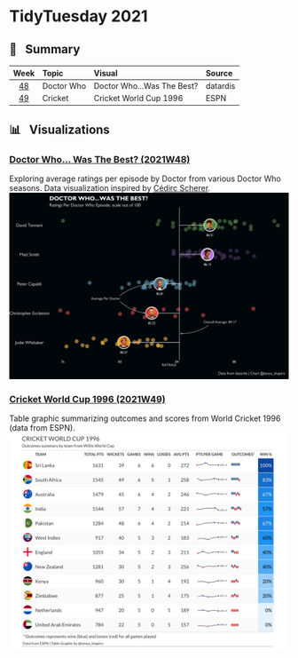 # TidyTuesday 2021


## :memo: &nbsp; Summary

| Week | Topic         | Visual                                                                    | Source                                                                                                                           |
|:---:|:--------------|:---------------------------------------------------------------------------|:-------------------------------------------------------------------------------------------------------------------------------|
| [48](2021/W48)| Doctor Who     | Doctor Who...Was The Best?                | datardis                                                                                                                                                                                               |
| [49](2021/W49)  | Cricket      | Cricket World Cup 1996       | ESPN |


 
## :bar_chart: &nbsp; Visualizations

### **[Doctor Who... Was The Best? (2021W48)](2021/W48)**
Exploring average ratings per episode by Doctor from various Doctor Who seasons. Data visualization inspired by [Cédirc Scherer](https://www.cedricscherer.com/2019/05/17/the-evolution-of-a-ggplot-ep.-1/).
![Screenshot](W48/doctor_who_chart.png)


### **[Cricket World Cup 1996 (2021W49)](2021/W49)**
Table graphic summarizing outcomes and scores from World Cricket 1996 (data from ESPN). 
![Screenshot](W49/cricket_world_cup.png)

